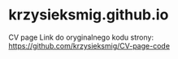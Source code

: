 # krzysieksmig.github.io
CV page
Link do oryginalnego kodu strony:
https://github.com/krzysieksmig/CV-page-code

